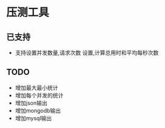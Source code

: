 # 压测工具
## 已支持

* 支持设置并发数量,请求次数 设置,计算总用时和平均每秒次数

## TODO

* 增加最大最小统计
* 增加每个并发的统计
* 增加json输出
* 增加mongodb输出
* 增加mysql输出
